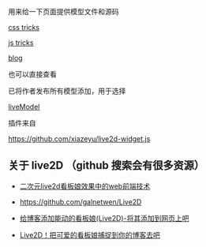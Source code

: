 用来给一下页面提供模型文件和源码

<a href="https://qishaoxuan.github.io/css_tricks/" target="_blank">css tricks</a>

<a href="https://qishaoxuan.github.io/js_tricks/" target="_blank">js tricks</a>

<a href="https://qishaoxuan.github.io/blog/" target="_blank">blog</a>

也可以直接查看

已将作者发布所有模型添加，用于选择

<a href="https://qishaoxuan.github.io/liveModel/">liveModel</a>

插件来自

https://github.com/xiazeyu/live2d-widget.js

## 关于 live2D （github 搜索会有很多资源）

- [二次元live2d看板娘效果中的web前端技术](https://www.zhangxinxu.com/wordpress/2018/05/live2d-web-webgl-js/)

- https://github.com/galnetwen/Live2D

- [给博客添加能动的看板娘(Live2D)-将其添加到网页上吧](https://imjad.cn/archives/lab/add-dynamic-poster-girl-with-live2d-to-your-blog-02)

- [Live2D！把可爱的看板娘捕捉到你的博客去吧](https://haremu.com/p/205)
 
